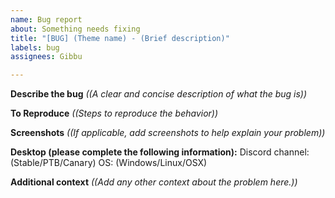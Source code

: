 ```yaml
---
name: Bug report
about: Something needs fixing
title: "[BUG] (Theme name) - (Brief description)"
labels: bug
assignees: Gibbu

---
```


**Describe the bug**
*((A clear and concise description of what the bug is))*

**To Reproduce**
*((Steps to reproduce the behavior))*

**Screenshots**
*((If applicable, add screenshots to help explain your problem))*

**Desktop (please complete the following information):**
Discord channel: (Stable/PTB/Canary)
OS: (Windows/Linux/OSX)

**Additional context**
*((Add any other context about the problem here.))*
